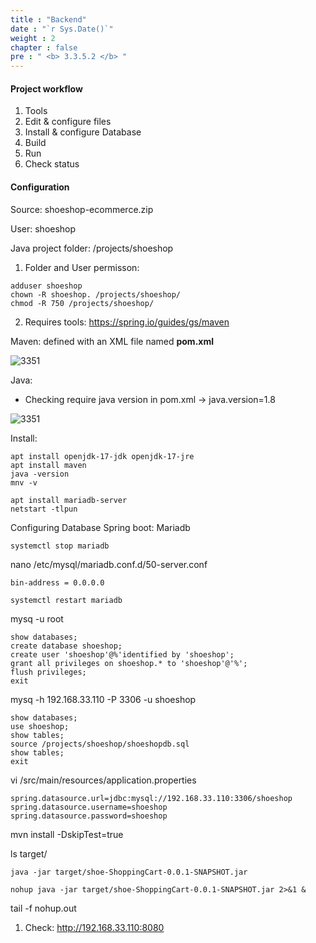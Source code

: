 ```yaml
---
title : "Backend"
date : "`r Sys.Date()`"
weight : 2
chapter : false
pre : " <b> 3.3.5.2 </b> "
---
```


#### Project workflow
1. Tools
2. Edit & configure files
3. Install & configure Database
4. Build
5. Run
6. Check status

#### Configuration
Source: shoeshop-ecommerce.zip

User: shoeshop

Java project folder: /projects/shoeshop

1. Folder and User permisson:
````
adduser shoeshop
chown -R shoeshop. /projects/shoeshop/
chmod -R 750 /projects/shoeshop/
````

2. Requires tools: https://spring.io/guides/gs/maven

Maven: defined with an XML file named **pom.xml**

![3351](/cicd-ws/images/3-config/3.3-labs/3.3.5-linux/3.3.5.2-backend/1.png?featherlight=false&width=90pc)

Java: 

-   Checking require java version in pom.xml -> java.version=1.8


![3351](/cicd-ws/images/3-config/3.3-labs/3.3.5-linux/3.3.5.2-backend/2.png?featherlight=false&width=90pc)

Install: 

````
apt install openjdk-17-jdk openjdk-17-jre
apt install maven
java -version
mnv -v
````

````
apt install mariadb-server
netstart -tlpun
````

Configuring Database Spring boot: Mariadb 

````
systemctl stop mariadb
````
nano /etc/mysql/mariadb.conf.d/50-server.conf
````
bin-address = 0.0.0.0
````
````
systemctl restart mariadb
````
mysq -u root
````
show databases;
create database shoeshop;
create user 'shoeshop'@%'identified by 'shoeshop';
grant all privileges on shoeshop.* to 'shoeshop'@'%';
flush privileges;
exit
````

mysq -h 192.168.33.110 -P 3306 -u shoeshop
````
show databases;
use shoeshop;
show tables;
source /projects/shoeshop/shoeshopdb.sql
show tables;
exit
````
vi /src/main/resources/application.properties
````
spring.datasource.url=jdbc:mysql://192.168.33.110:3306/shoeshop
spring.datasource.username=shoeshop
spring.datasource.password=shoeshop
````
mvn install -DskipTest=true

ls target/
````
java -jar target/shoe-ShoppingCart-0.0.1-SNAPSHOT.jar
````

````
nohup java -jar target/shoe-ShoppingCart-0.0.1-SNAPSHOT.jar 2>&1 &
````

tail -f nohup.out

1. Check: http://192.168.33.110:8080